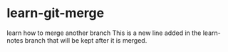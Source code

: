 # learn-git-merge
learn how to merge another branch
This is a new line added in the learn-notes branch that will be kept after it is merged.